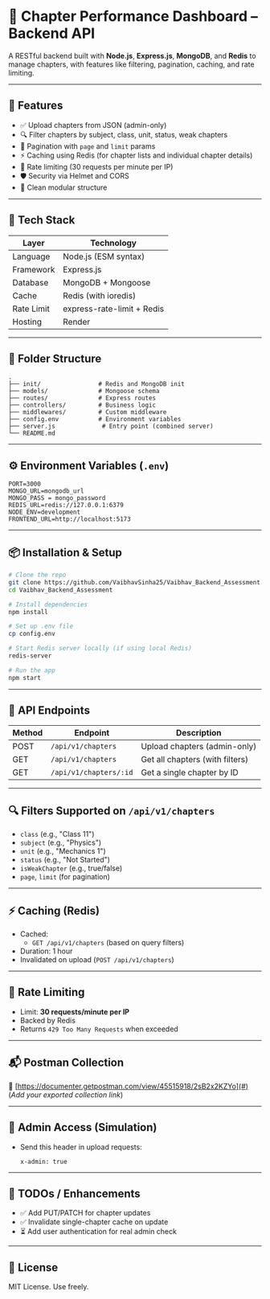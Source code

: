 
# 📘 Chapter Performance Dashboard – Backend API

A RESTful backend built with **Node.js**, **Express.js**, **MongoDB**, and **Redis** to manage chapters, with features like filtering, pagination, caching, and rate limiting.

---

## 🚀 Features

- ✅ Upload chapters from JSON (admin-only)
- 🔍 Filter chapters by subject, class, unit, status, weak chapters
- 📄 Pagination with `page` and `limit` params
- ⚡ Caching using Redis (for chapter lists and individual chapter details)
- 🚫 Rate limiting (30 requests per minute per IP)
- 🛡️ Security via Helmet and CORS
- 📁 Clean modular structure

---

## 🧱 Tech Stack

| Layer     | Technology              |
|-----------|--------------------------|
| Language  | Node.js (ESM syntax)     |
| Framework | Express.js               |
| Database  | MongoDB + Mongoose       |
| Cache     | Redis (with ioredis)     |
| Rate Limit| express-rate-limit + Redis |
| Hosting   | Render   |

---

## 📁 Folder Structure

```
.
├── init/                # Redis and MongoDB init
├── models/              # Mongoose schema
├── routes/              # Express routes
├── controllers/         # Business logic
├── middlewares/         # Custom middleware
├── config.env           # Environment variables
├── server.js             # Entry point (combined server)
└── README.md
```

---

## ⚙️ Environment Variables (`.env`)

```env
PORT=3000
MONGO_URL=mongodb_url
MONGO_PASS = mongo_password
REDIS_URL=redis://127.0.0.1:6379
NODE_ENV=development
FRONTEND_URL=http://localhost:5173
```

---

## 📦 Installation & Setup

```bash
# Clone the repo
git clone https://github.com/VaibhavSinha25/Vaibhav_Backend_Assessment.git
cd Vaibhav_Backend_Assessment

# Install dependencies
npm install

# Set up .env file
cp config.env 

# Start Redis server locally (if using local Redis)
redis-server

# Run the app
npm start
```

---

## 🧪 API Endpoints

| Method | Endpoint                         | Description                      |
|--------|----------------------------------|----------------------------------|
| POST   | `/api/v1/chapters`               | Upload chapters (admin-only)     |
| GET    | `/api/v1/chapters`               | Get all chapters (with filters)  |
| GET    | `/api/v1/chapters/:id`           | Get a single chapter by ID       |

---

## 🔍 Filters Supported on `/api/v1/chapters`

- `class` (e.g., "Class 11")
- `subject` (e.g., "Physics")
- `unit` (e.g., "Mechanics 1")
- `status` (e.g., "Not Started")
- `isWeakChapter` (e.g., true/false)
- `page`, `limit` (for pagination)

---

## ⚡ Caching (Redis)

- Cached:  
  - `GET /api/v1/chapters` (based on query filters)
- Duration: 1 hour
- Invalidated on upload (`POST /api/v1/chapters`)

---

## 🚦 Rate Limiting

- Limit: **30 requests/minute per IP**
- Backed by Redis
- Returns `429 Too Many Requests` when exceeded

---

## 📬 Postman Collection

📎 [https://documenter.getpostman.com/view/45515918/2sB2x2KZYo](#)  
(*Add your exported collection link*)

---

## 🧠 Admin Access (Simulation)

- Send this header in upload requests:
  ```http
  x-admin: true
  ```

---

## 🧹 TODOs / Enhancements

- ✅ Add PUT/PATCH for chapter updates
- ✅ Invalidate single-chapter cache on update
- ⏳ Add user authentication for real admin check

---

## 🤝 License

MIT License. Use freely.
